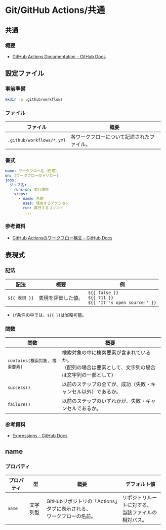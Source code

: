 # Git/GitHub Actions/共通

## 共通

### 概要

- [GitHub Actions Documentation - GitHub Docs](https://docs.github.com/en/actions)

## 設定ファイル

### 事前準備

```bash
mkdir -p .github/workflows
```

### ファイル

| ファイル                  | 概要                                       |
| ------------------------- | ------------------------------------------ |
| `.github/workflows/*.yml` | 各ワークフローについて記述されたファイル。 |

### 書式

```yml
name: ワークフロー名（任意）
on: [ワークフローのトリガー]
jobs:
  ジョブ名:
    runs-on: 実行環境
    steps:
      - name: 名前
        uses: 使用するアクション
        run: 実行するコマンド
         ...
```

### 参考資料

- [GitHub Actionsのワークフロー構文 - GitHub Docs](https://docs.github.com/ja/actions/using-workflows/workflow-syntax-for-github-actions)

## 表現式

### 記法

| 記法          | 概要               | 例                                                           |
| ------------- | ------------------ | ------------------------------------------------------------ |
| `${{ 表現 }}` | 表現を評価した値。 | `${{ false }}`<br />`${{ 711 }}`<br />`${{ 'It''s open source!' }}` |

- `if`条件の中では、`${{ }}`は省略可能。

### 関数

| 関数                           | 概要                                                         |
| ------------------------------ | ------------------------------------------------------------ |
| `contains(検索対象, 検索要素)` | 検索対象の中に検索要素が含まれているか。<br />（配列の場合は要素として、文字列の場合は文字列の一部として） |
| `success()`                    | 以前のステップの全てが、成功（失敗・キャンセル以外）であるか。 |
| `failure()`                    | 以前のステップのいずれかが、失敗・キャンセルであるか。       |

### 参考資料

- [Expressions - GitHub Docs](https://docs.github.com/en/actions/learn-github-actions/expressions)

## name

### プロパティ

| プロパティ | 型       | 概要                                                         | デフォルト値                                             |
| ---------- | -------- | ------------------------------------------------------------ | -------------------------------------------------------- |
| `name`     | 文字列型 | GitHubリポジトリの「Actions」タブに表示される、<br />ワークフローの名前。 | リポジトリルートに対する、<br />当該ファイルの相対パス。 |
